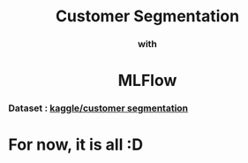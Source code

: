 <div align = "center"><h1>Customer Segmentation</h1></div>
<div align = "center"><h3>with</h3></div>
<div align = "center"><h1>MLFlow</h1></div>

### Dataset : [kaggle/customer segmentation](https://www.kaggle.com/datasets/kaushiksuresh147/customer-segmentation)
# For now, it is all :D